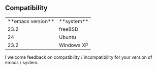 ## Compatibility ##

<table>
<tr><td>**emacs version**</td><td>**system**</td></tr>
<tr><td>23.2</td><td>freeBSD</td></tr>
<tr><td>24</td><td>Ubuntu</td></tr>
<tr><td>23.2</td><td>Windows XP</td></tr>
</table>

I welcome feedback on compatibility / incompatibility for your version of emacs / system.
